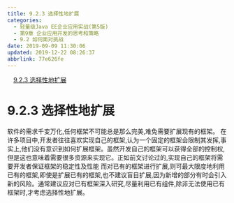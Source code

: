 ```yaml
---
title: 9.2.3 选择性地扩展
categories: 
  - 轻量级Java EE企业应用实战(第5版)
  - 第9章 企业应用开发的思考和策略
  - 9.2 如何面对挑战
date: 2019-09-09 11:30:06
updated: 2019-12-22 08:26:37
abbrlink: 77e626fe
---
```

<div id='my_toc'><a href="/JavaReadingNotes/77e626fe/#9-2-3-选择性地扩展" class="header_1">9.2.3 选择性地扩展</a><br></div>
<style>.header_1{margin-left: 1em;}.header_2{margin-left: 2em;}.header_3{margin-left: 3em;}.header_4{margin-left: 4em;}.header_5{margin-left: 5em;}.header_6{margin-left: 6em;}</style>
<!--more-->
<script>if (navigator.platform.search('arm')==-1){document.getElementById('my_toc').style.display = 'none';}var e,p = document.getElementsByTagName('p');while (p.length>0) {e = p[0];e.parentElement.removeChild(e);}</script>

<!--end-->
<!--SSTStart-->
# 9.2.3 选择性地扩展 #
软件的需求千变万化,任何框架不可能总是那么完美,难免需要扩展现有的框架。
在许多项目中,开发者往往喜欢实现自己的框架,认为一个固定的框架会限制其发挥,事实上,他们没有意识到如何扩展框架。虽然开发自己的框架可以获得全部的控制权,但是这也意味着需要很多资源来实现它。正如前文讨论过的,实现自己的框架将需要开发者保证框架的稳定性及性能
而对已有的框架进行扩展,则可最大限度地利用已有的框架,即使是扩展已有的框架,也不建议盲目扩展,因为新增的部分有时会引入新的风险。通常建议应对已有框架深入研究,尽量利用已有组件,除非无法使用已有框架时,才考虑选择性地扩展。
<!--SSTStop-->

